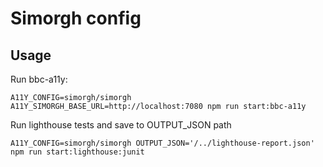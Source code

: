 # Simorgh config

## Usage

Run bbc-a11y:

```
A11Y_CONFIG=simorgh/simorgh A11Y_SIMORGH_BASE_URL=http://localhost:7080 npm run start:bbc-a11y
```

Run lighthouse tests and save to OUTPUT_JSON path
```
A11Y_CONFIG=simorgh/simorgh OUTPUT_JSON='/../lighthouse-report.json' npm run start:lighthouse:junit 
```